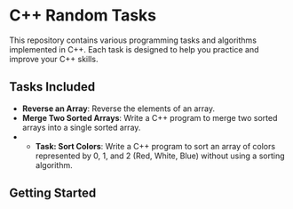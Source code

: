 # C++ Random Tasks

This repository contains various programming tasks and algorithms implemented in C++. Each task is designed to help you practice and improve your C++ skills.

## Tasks Included

- **Reverse an Array**: Reverse the elements of an array.
- **Merge Two Sorted Arrays**: Write a C++ program to merge two sorted arrays into a single sorted array.
- - **Task: Sort Colors**: Write a C++ program to sort an array of colors represented by 0, 1, and 2 (Red, White, Blue) without using a sorting algorithm. 

## Getting Started



